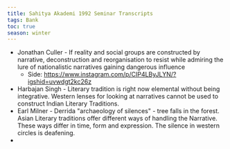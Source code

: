 ```yaml
---
title: Sahitya Akademi 1992 Seminar Transcripts
tags: Bank
toc: true
season: winter
---
```



* Jonathan Culler - If reality and social groups are constructed by narrative, deconstruction and reorganisation to resist while admiring the lure of nationalistic narratives gaining dangerous influence
	* Side: https://www.instagram.com/p/CIP4LByJLYN/?igshid=uvwdgt2kc26z
* Harbajan Singh - Literary tradition is right now elemental without being integrative. Western lenses for looking at narratives cannot be used to construct Indian Literary Traditions. 
* Earl Milner - Derrida "archaeology of silences" - tree falls in the forest. Asian Literary traditions offer different ways of handling the Narrative. These ways differ in time, form and expression. The silence in western circles is deafening.
* 